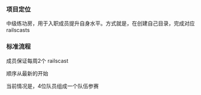 ### 项目定位

中级练功房，用于入职成员提升自身水平。方式就是，在创建自己目录，完成对应railscasts


### 标准流程

成员保证每周2个 railscast

顺序从最新的开始

当前情况是，4位队员组成一个队伍参赛
